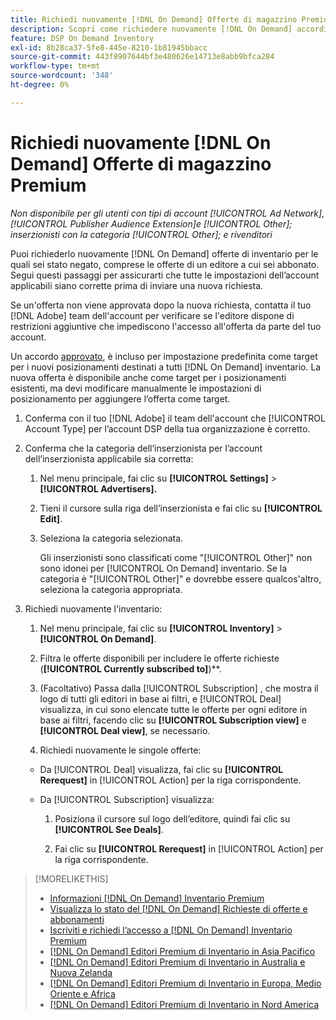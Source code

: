 ```yaml
---
title: Richiedi nuovamente [!DNL On Demand] Offerte di magazzino Premium
description: Scopri come richiedere nuovamente [!DNL On Demand] accordi precedentemente negati.
feature: DSP On Demand Inventory
exl-id: 8b28ca37-5fe8-445e-8210-1b81945bbacc
source-git-commit: 443f8907644bf3e480626e14713e8abb9bfca284
workflow-type: tm+mt
source-wordcount: '348'
ht-degree: 0%

---
```


# Richiedi nuovamente [!DNL On Demand] Offerte di magazzino Premium

*Non disponibile per gli utenti con tipi di account [!UICONTROL Ad Network], [!UICONTROL Publisher Audience Extension]e [!UICONTROL Other]; inserzionisti con la categoria [!UICONTROL Other]; e rivenditori*

Puoi richiederlo nuovamente [!DNL On Demand] offerte di inventario per le quali sei stato negato, comprese le offerte di un editore a cui sei abbonato. Segui questi passaggi per assicurarti che tutte le impostazioni dell’account applicabili siano corrette prima di inviare una nuova richiesta.

Se un&#39;offerta non viene approvata dopo la nuova richiesta, contatta il tuo [!DNL Adobe] team dell&#39;account per verificare se l&#39;editore dispone di restrizioni aggiuntive che impediscono l&#39;accesso all&#39;offerta da parte del tuo account.

Un accordo [approvato](/help/dsp/inventory/on-demand-inventory-view-status.md), è incluso per impostazione predefinita come target per i nuovi posizionamenti destinati a tutti [!DNL On Demand] inventario. La nuova offerta è disponibile anche come target per i posizionamenti esistenti, ma devi modificare manualmente le impostazioni di posizionamento per aggiungere l’offerta come target.

1. Conferma con il tuo [!DNL Adobe] il team dell&#39;account che [!UICONTROL Account Type] per l’account DSP della tua organizzazione è corretto.

1. Conferma che la categoria dell’inserzionista per l’account dell’inserzionista applicabile sia corretta:

   1. Nel menu principale, fai clic su **[!UICONTROL Settings]** > **[!UICONTROL Advertisers].**

   1. Tieni il cursore sulla riga dell’inserzionista e fai clic su **[!UICONTROL Edit]**.

   1. Seleziona la categoria selezionata.

      Gli inserzionisti sono classificati come &quot;[!UICONTROL Other]&quot; non sono idonei per [!UICONTROL On Demand] inventario. Se la categoria è &quot;[!UICONTROL Other]&quot; e dovrebbe essere qualcos&#39;altro, seleziona la categoria appropriata<!-- [category](/help/dsp/admin/advertiser-settings.md) -->.

1. Richiedi nuovamente l&#39;inventario:

   1. Nel menu principale, fai clic su **[!UICONTROL Inventory]** > **[!UICONTROL On Demand]**.

   1. Filtra le offerte disponibili per includere le offerte richieste (**[!UICONTROL Currently subscribed to]**)**.

   1. (Facoltativo) Passa dalla [!UICONTROL Subscription] , che mostra il logo di tutti gli editori in base ai filtri, e [!UICONTROL Deal] visualizza, in cui sono elencate tutte le offerte per ogni editore in base ai filtri, facendo clic su **[!UICONTROL Subscription view]** e **[!UICONTROL Deal view]**, se necessario.

   1. Richiedi nuovamente le singole offerte:
   * Da [!UICONTROL Deal] visualizza, fai clic su **[!UICONTROL Rerequest]** in [!UICONTROL Action] per la riga corrispondente.

   * Da [!UICONTROL Subscription] visualizza:

      1. Posiziona il cursore sul logo dell’editore, quindi fai clic su **[!UICONTROL See Deals]**.

      1. Fai clic su **[!UICONTROL Rerequest]** in [!UICONTROL Action] per la riga corrispondente.


>[!MORELIKETHIS]
>
>* [Informazioni [!DNL On Demand] Inventario Premium](on-demand-inventory-about.md)
>* [Visualizza lo stato del [!DNL On Demand] Richieste di offerte e abbonamenti](on-demand-inventory-view-status.md)
>* [Iscriviti e richiedi l’accesso a [!DNL On Demand] Inventario Premium](on-demand-inventory-subscribe.md)
>* [[!DNL On Demand] Editori Premium di Inventario in Asia Pacifico](on-demand-inventory-publishers-apac.md)
>* [[!DNL On Demand] Editori Premium di Inventario in Australia e Nuova Zelanda](on-demand-inventory-publishers-anz.md)
>* [[!DNL On Demand] Editori Premium di Inventario in Europa, Medio Oriente e Africa](on-demand-inventory-publishers-emea.md)
>* [[!DNL On Demand] Editori Premium di Inventario in Nord America](on-demand-inventory-publishers-na.md)

